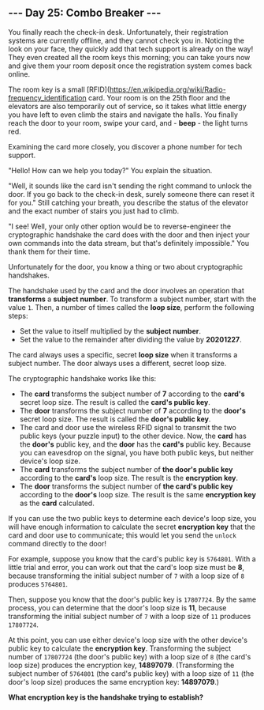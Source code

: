 ## --- Day 25: Combo Breaker ---
You finally reach the check-in desk. Unfortunately, their registration systems are currently offline, and they cannot check you in. Noticing the look on your face, they quickly add that tech support is already on the way! They even created all the room keys this morning; you can take yours now and give them your room deposit once the registration system comes back online.
 
The room key is a small [RFID](https://en.wikipedia.org/wiki/Radio-frequency_identification card. Your room is on the 25th floor and the elevators are also temporarily out of service, so it takes what little energy you have left to even climb the stairs and navigate the halls. You finally reach the door to your room, swipe your card, and - **beep** - the light turns red.
 
Examining the card more closely, you discover a phone number for tech support.
 
"Hello! How can we help you today?" You explain the situation.
 
"Well, it sounds like the card isn't sending the right command to unlock the door. If you go back to the check-in desk, surely someone there can reset it for you." Still catching your breath, you describe the status of the elevator and the exact number of stairs you just had to climb.
 
"I see! Well, your only other option would be to reverse-engineer the cryptographic handshake the card does with the door and then inject your own commands into the data stream, but that's definitely impossible." You thank them for their time.
 
Unfortunately for the door, you know a thing or two about cryptographic handshakes.
 
The handshake used by the card and the door involves an operation that **transforms** a **subject number**. To transform a subject number, start with the value `1`. Then, a number of times called the **loop size**, perform the following steps:
 
- Set the value to itself multiplied by the **subject number**.
- Set the value to the remainder after dividing the value by **20201227**.
 
The card always uses a specific, secret **loop size** when it transforms a subject number. The door always uses a different, secret loop size.
 
The cryptographic handshake works like this:
 
- The **card** transforms the subject number of **7** according to the **card's** secret loop size. The result is called the **card's public key**.
- The **door** transforms the subject number of **7** according to the **door's** secret loop size. The result is called the **door's public key**.
- The card and door use the wireless RFID signal to transmit the two public keys (your puzzle input) to the other device. Now, the **card** has the **door's** public key, and the **door** has the **card's** public key. Because you can eavesdrop on the signal, you have both public keys, but neither device's loop size.
- The **card** transforms the subject number of **the door's public key** according to the **card's** loop size. The result is the **encryption key**.
- The **door** transforms the subject number of **the card's public key** according to the **door's** loop size. The result is the same **encryption key** as the **card** calculated.
 
If you can use the two public keys to determine each device's loop size, you will have enough information to calculate the secret **encryption key** that the card and door use to communicate; this would let you send the `unlock` command directly to the door!
 
For example, suppose you know that the card's public key is `5764801`. With a little trial and error, you can work out that the card's loop size must be **8**, because transforming the initial subject number of `7` with a loop size of `8` produces `5764801`.
 
Then, suppose you know that the door's public key is `17807724`. By the same process, you can determine that the door's loop size is **11**, because transforming the initial subject number of `7` with a loop size of `11` produces `17807724`.
 
At this point, you can use either device's loop size with the other device's public key to calculate the **encryption key**. Transforming the subject number of `17807724` (the door's public key) with a loop size of `8` (the card's loop size) produces the encryption key, **14897079**. (Transforming the subject number of `5764801` (the card's public key) with a loop size of `11` (the door's loop size) produces the same encryption key: **14897079**.)
 
**What encryption key is the handshake trying to establish?**
 